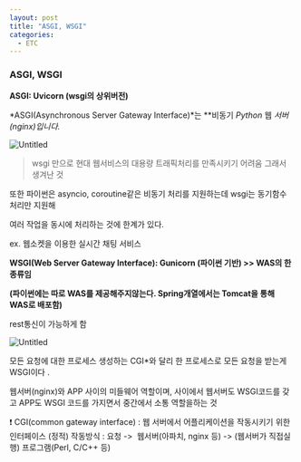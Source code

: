 ```yaml
---
layout: post
title: "ASGI, WSGI"
categories:
  - ETC
---
```


### ASGI, WSGI

**ASGI: Uvicorn (wsgi의 상위버전)**

*ASGI(Asynchronous Server Gateway Interface)*는 **비동기 _Python_ 웹 **서버(nginx)입니다*.*

<img src="https://i.imgur.com/QgtI04Z.png" alt="Untitled" border="0" />

> wsgi 만으로 현대 웹서비스의 대용량 트래픽처리를 만족시키기 어려움 그래서 생겨난 것

또한 파이썬은 asyncio, coroutine같은 비동기 처리를 지원하는데 wsgi는 동기함수 처리만 지원해

여러 작업을 동시에 처리하는 것에 한계가 있다.

ex. 웹소켓을 이용한 실시간 채팅 서비스

**WSGI(**Web Server Gateway Interface**): Gunicorn (파이썬 기반) >> WAS의 한 종류임**

**(파이썬에는 따로 WAS를 제공해주지않는다. Spring개열에서는 Tomcat을 통해 WAS로 배포함)**

rest통신이 가능하게 함

<img src="https://i.imgur.com/zw4dyyI.png" alt="Untitled" border="0" />

모든 요청에 대한 프로세스 생성하는 CGI\*와 달리 한 프로세스로 모든 요청을 받는게 WSGI이다 .

웹서버(nginx)와 APP 사이의 미들웨어 역할이며, 사이에서 웹서버도 WSGI코드를 갖고 APP도 WSGI 코드를 가지면서 중간에서 소통 역할을하는 것

<aside>
❗ CGI(common gateway interface) :
웹 서버에서 어플리케이션을 작동시키기 위한 인터페이스 (정적)
작동방식 : 요청 ->  웹서버(아파치, nginx 등) -> (웹서버가 직접실행) 프로그램(Perl, C/C++ 등)

</aside>
